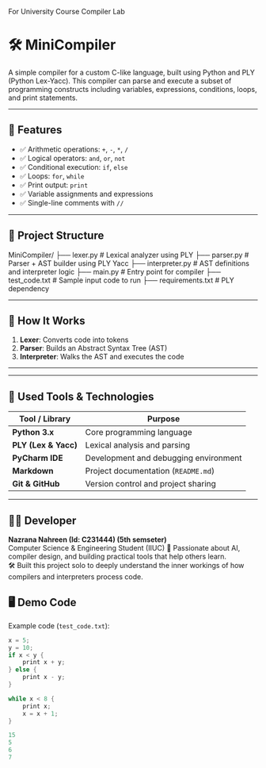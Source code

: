 For University Course Compiler Lab
# 🛠️ MiniCompiler

A simple compiler for a custom C-like language, built using Python and PLY (Python Lex-Yacc). This compiler can parse and execute a subset of programming constructs including variables, expressions, conditions, loops, and print statements.

---

## 📌 Features

- ✅ Arithmetic operations: `+`, `-`, `*`, `/`
- ✅ Logical operators: `and`, `or`, `not`
- ✅ Conditional execution: `if`, `else`
- ✅ Loops: `for`, `while`
- ✅ Print output: `print`
- ✅ Variable assignments and expressions
- ✅ Single-line comments with `//`

---

## 📁 Project Structure
MiniCompiler/
├── lexer.py # Lexical analyzer using PLY
├── parser.py # Parser + AST builder using PLY Yacc
├── interpreter.py # AST definitions and interpreter logic
├── main.py # Entry point for compiler
├── test_code.txt # Sample input code to run
├── requirements.txt # PLY dependency


---

## 🧠 How It Works

1. **Lexer**: Converts code into tokens
2. **Parser**: Builds an Abstract Syntax Tree (AST)
3. **Interpreter**: Walks the AST and executes the code

---

---

## 🧰 Used Tools & Technologies

| Tool / Library     | Purpose                              |
|--------------------|--------------------------------------|
| **Python 3.x**     | Core programming language            |
| **PLY (Lex & Yacc)** | Lexical analysis and parsing        |
| **PyCharm IDE**    | Development and debugging environment |
| **Markdown**       | Project documentation (`README.md`)  |
| **Git & GitHub**   | Version control and project sharing  |

---

## 👩‍💻 Developer

**Nazrana Nahreen (Id: C231444) (5th semseter)**  
Computer Science & Engineering Student (IIUC)
🔬 Passionate about AI, compiler design, and building practical tools that help others learn.  
🛠️ Built this project solo to deeply understand the inner workings of how compilers and interpreters process code.

## 🖥️ Demo Code

Example code (`test_code.txt`):
```c
x = 5;
y = 10;
if x < y {
    print x + y;
} else {
    print x - y;
}

while x < 8 {
    print x;
    x = x + 1;
}

15
5
6
7


